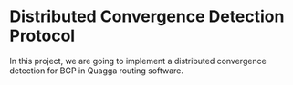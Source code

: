 # Distributed Convergence Detection Protocol
In this project, we are going to implement a distributed convergence detection for BGP in Quagga routing software.
